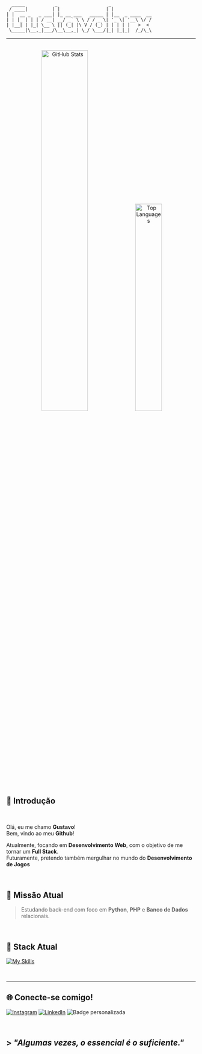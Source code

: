 ```
  _____           _                   _               
 / ____|         | |                 | |              
| |  __ _   _ ___| |_ __ ___   _____ | |__  _ ____  __
| | |_ | | | / __| __/ _` \ \ / / _ \| '_ \| '__\ \/ /
| |__| | |_| \__ \ || (_| |\ V / (_) | | | | |   >  < 
 \_____|\__,_|___/\__\__,_| \_/ \___/|_| |_|_|  /_/\_\
```
---
<br>

<div align="center">
  <img src="https://github-readme-stats.vercel.app/api?username=gustavohrx&show_icons=true&theme=radical&count_private=true" alt="GitHub Stats" width="49.5%" />
  <img src="https://github-readme-stats.vercel.app/api/top-langs/?username=gustavohrx&layout=compact&theme=radical" alt="Top Languages" width="37.5%" />
</div> 

<br>

## 👋 Introdução
<br>

Olá, eu me chamo **Gustavo**!  
Bem, vindo ao meu **Github**!

Atualmente, focando em **Desenvolvimento Web**, com o objetivo de me tornar um **Full Stack**.  
Futuramente, pretendo também mergulhar no mundo do **Desenvolvimento de Jogos**

<br>

## 🎯 Missão Atual

> Estudando back-end com foco em **Python**, **PHP** e **Banco de Dados** relacionais.

<br>

## 🚀 Stack Atual
[![My Skills](https://skillicons.dev/icons?i=html,css,python,php,mysql,git,linux)](https://skillicons.dev)

<br>

---

## 🌐 Conecte-se comigo!
[![Instagram](https://img.shields.io/badge/Instagram-E4405F?style=for-the-badge&logo=instagram&logoColor=white)](https://www.instagram.com/gustavoo_hrodrigues/)
[![LinkedIn](https://img.shields.io/badge/LinkedIn-0077B5?style=for-the-badge&logo=linkedin&logoColor=white)](https://www.linkedin.com/in/gustavo-henrique-rodrigues?utm_source=share&utm_campaign=share_via&utm_content=profile&utm_medium=android_app)
![Badge personalizada](https://img.shields.io/badge/Discord-gusttavohrx-5865F2?style=for-the-badge)

<br>

## > <i>"Algumas vezes, o essencial é o suficiente."</i>
